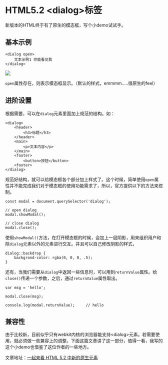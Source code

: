 # HTML5.2 \<dialog\>标签

新版本的HTML终于有了原生的模态框，写个小demo试试手。

## 基本示例

```
<dialog open>
    文本示例1 你能看见我
</dialog>
```

![](https://ws1.sinaimg.cn/large/82d73c4bly1fo0wwbus26j206302xweb.jpg)

`open`属性存在，则表示模态框显示。（默认的样式，emmmm.....很原生的feel）

## 进阶设置

根据需要，可以在`dialog`元素里面加上规范的结构。如：

```
<dialog>
    <header>
        <h3>标题</h3>
    </header>
    <main>
        <p>文本内容</p>
    </main>
    <footer>
        <button>按钮</button>
    <footer>
</dialog>
```

规范好结构，就可以给模态框各个部分加上样式了。这个时候，简单使用`open`属性并不能完成我们对于模态框的使用功能需求了，所以，官方提供以下的方法来控制。

```
const modal = document.querySelector('dialog');

// open dialog
modal.showModal();

// close dialog
modal.close();
```

使用`showModal()`方法，在打开模态框的时候，会加上一层阴影，用来组织用户和除`dialog`元素以外的元素进行交互。并且可以自己修改阴影的样式，

```
dialog::backdrop {
    backgrond-color: rgba(0, 0, 0, .5);
}
```

还有，当我们需要从`dialog`中返回一些信息时，可以用到`returnValue`属性。给`close()`传递一个参数，之后，通过`returnValue`属性取出。

```
var msg = 'hello';

modal.close(msg);

console.log(modal.returnValue);     // hello
```

## 兼容性

由于比较新，目前似乎只有webkit内核的浏览器能支持\<dialog\>元素。若需要使用，就必须做一些兼容上的调整。下面这篇文章讲了这一部分，值得一看，我写的这个小demo也借鉴了这位作者的一些地方。

文章地址：[一起来看 HTML 5.2 中新的原生元素 <dialog>](https://segmentfault.com/a/1190000012894864)。

